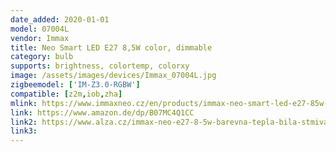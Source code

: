 ```yaml
---
date_added: 2020-01-01
model: 07004L
vendor: Immax
title: Neo Smart LED E27 8,5W color, dimmable
category: bulb
supports: brightness, colortemp, colorxy
image: /assets/images/devices/Immax_07004L.jpg
zigbeemodel: ['IM-Z3.0-RGBW']
compatible: [z2m,iob,zha]
mlink: https://www.immaxneo.cz/en/products/immax-neo-smart-led-e27-85w-color-dimmable-zigbee-3-0/
link: https://www.amazon.de/dp/B07MC4Q1CC
link2: https://www.alza.cz/immax-neo-e27-8-5w-barevna-tepla-bila-stmivatelna-zigbee-3-0-levne-d5489152.htm
link3: 
---
```

